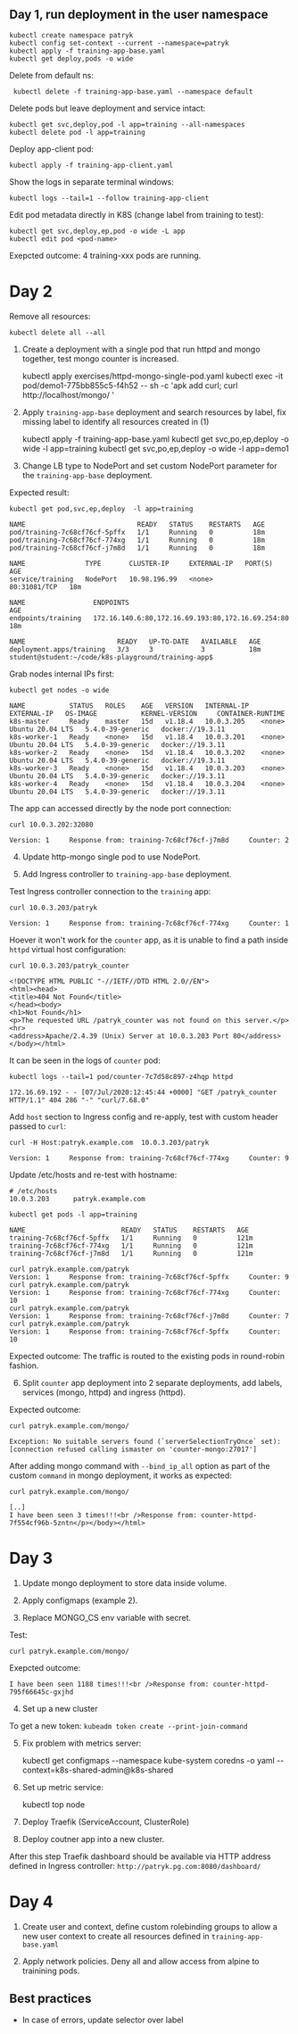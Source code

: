 ## Day 1, run deployment in the user namespace

    kubectl create namespace patryk
    kubectl config set-context --current --namespace=patryk
    kubectl apply -f training-app-base.yaml
    kubectl get deploy,pods -o wide

Delete from default ns:

     kubectl delete -f training-app-base.yaml --namespace default

Delete pods but leave deployment and service intact:

    kubectl get svc,deploy,pod -l app=training --all-namespaces
    kubectl delete pod -l app=training

Deploy app-client pod:

    kubectl apply -f training-app-client.yaml

Show the logs in separate terminal windows:

    kubectl logs --tail=1 --follow training-app-client

Edit pod metadata directly in K8S (change label from training to test):

    kubectl get svc,deploy,ep,pod -o wide -L app
    kubectl edit pod <pod-name>

Exepcted outcome: 4 training-xxx pods are running.

# Day 2

Remove all resources:

    kubectl delete all --all

1. Create a deployment with a single pod that run httpd and mongo together, test mongo counter is increased. 

    kubectl apply exercises/httpd-mongo-single-pod.yaml
    kubectl exec -it pod/demo1-775bb855c5-f4h52 -- sh -c 'apk add curl; curl http://localhost/mongo/ '

2. Apply `training-app-base` deployment and search resources by label, fix missing label to identify all resources created in (1)

    kubectl apply -f training-app-base.yaml
    kubectl get svc,po,ep,deploy -o wide -l app=training
    kubectl get svc,po,ep,deploy -o wide -l app=demo1

3. Change LB type to NodePort and set custom NodePort parameter for the `training-app-base` deployment.

Expected result: 

    kubectl get pod,svc,ep,deploy  -l app=training 
    
    NAME                            READY   STATUS    RESTARTS   AGE
    pod/training-7c68cf76cf-5pffx   1/1     Running   0          18m
    pod/training-7c68cf76cf-774xg   1/1     Running   0          18m
    pod/training-7c68cf76cf-j7m8d   1/1     Running   0          18m

    NAME               TYPE       CLUSTER-IP     EXTERNAL-IP   PORT(S)        AGE
    service/training   NodePort   10.98.196.99   <none>        80:31081/TCP   18m

    NAME                 ENDPOINTS                                           AGE
    endpoints/training   172.16.140.6:80,172.16.69.193:80,172.16.69.254:80   18m

    NAME                       READY   UP-TO-DATE   AVAILABLE   AGE
    deployment.apps/training   3/3     3            3           18m
    student@student:~/code/k8s-playground/training-app$ 

Grab nodes internal IPs first:

    kubectl get nodes -o wide

    NAME           STATUS   ROLES    AGE   VERSION   INTERNAL-IP   EXTERNAL-IP   OS-IMAGE           KERNEL-VERSION     CONTAINER-RUNTIME
    k8s-master     Ready    master   15d   v1.18.4   10.0.3.205    <none>        Ubuntu 20.04 LTS   5.4.0-39-generic   docker://19.3.11
    k8s-worker-1   Ready    <none>   15d   v1.18.4   10.0.3.201    <none>        Ubuntu 20.04 LTS   5.4.0-39-generic   docker://19.3.11
    k8s-worker-2   Ready    <none>   15d   v1.18.4   10.0.3.202    <none>        Ubuntu 20.04 LTS   5.4.0-39-generic   docker://19.3.11
    k8s-worker-3   Ready    <none>   15d   v1.18.4   10.0.3.203    <none>        Ubuntu 20.04 LTS   5.4.0-39-generic   docker://19.3.11
    k8s-worker-4   Ready    <none>   15d   v1.18.4   10.0.3.204    <none>        Ubuntu 20.04 LTS   5.4.0-39-generic   docker://19.3.11

The app can accessed directly by the node port connection:

    curl 10.0.3.202:32080

    Version: 1     Response from: training-7c68cf76cf-j7m8d     Counter: 2 

4. Update http-mongo single pod to use NodePort.

5. Add Ingress controller to `training-app-base` deployment.

Test Ingress controller connection to the `training` app:

    curl 10.0.3.203/patryk

    Version: 1     Response from: training-7c68cf76cf-774xg     Counter: 1

Hoever it won't work for the `counter` app, as it is unable to find a path inside `httpd` virtual host configuration:

    curl 10.0.3.203/patryk_counter

    <!DOCTYPE HTML PUBLIC "-//IETF//DTD HTML 2.0//EN">
    <html><head>
    <title>404 Not Found</title>
    </head><body>
    <h1>Not Found</h1>
    <p>The requested URL /patryk_counter was not found on this server.</p>
    <hr>
    <address>Apache/2.4.39 (Unix) Server at 10.0.3.203 Port 80</address>
    </body></html>

It can be seen in the logs of `counter` pod:

    kubectl logs --tail=1 pod/counter-7c7d58c897-z4hqp httpd
    
    172.16.69.192 - - [07/Jul/2020:12:45:44 +0000] "GET /patryk_counter HTTP/1.1" 404 286 "-" "curl/7.68.0"

Add `host` section to Ingress config and re-apply, test with custom header passed to `curl`:

    curl -H Host:patryk.example.com  10.0.3.203/patryk

    Version: 1     Response from: training-7c68cf76cf-774xg     Counter: 9

Update /etc/hosts and re-test with hostname:

    # /etc/hosts
    10.0.3.203      patryk.example.com

    kubectl get pods -l app=training
    
    NAME                        READY   STATUS    RESTARTS   AGE
    training-7c68cf76cf-5pffx   1/1     Running   0          121m
    training-7c68cf76cf-774xg   1/1     Running   0          121m
    training-7c68cf76cf-j7m8d   1/1     Running   0          121m

    curl patryk.example.com/patryk
    Version: 1     Response from: training-7c68cf76cf-5pffx     Counter: 9 
    curl patryk.example.com/patryk
    Version: 1     Response from: training-7c68cf76cf-774xg     Counter: 10 
    curl patryk.example.com/patryk
    Version: 1     Response from: training-7c68cf76cf-j7m8d     Counter: 7 
    curl patryk.example.com/patryk
    Version: 1     Response from: training-7c68cf76cf-5pffx     Counter: 10 

Expected outcome: The traffic is routed to the existing pods in round-robin fashion.

6. Split `counter` app deployment into 2 separate deployments, add labels, services (mongo, httpd) and ingress (httpd). 

Expected outcome:

    curl patryk.example.com/mongo/

    Exception: No suitable servers found (`serverSelectionTryOnce` set): [connection refused calling ismaster on 'counter-mongo:27017']

After adding mongo command with `--bind_ip_all` option as part of the custom `command` in mongo deployment, it works as expected:

    curl patryk.example.com/mongo/

    [..]
    I have been seen 3 times!!!<br />Response from: counter-httpd-7f554cf96b-5zntn</p></body></html>

# Day 3

1. Update mongo deployment to store data inside volume.

2. Apply configmaps (example 2).

3. Replace MONGO_CS env variable with secret. 

Test:

    curl patryk.example.com/mongo/

Exepcted outcome:

    I have been seen 1188 times!!!<br />Response from: counter-httpd-795f66645c-gxjhd

4. Set up a new cluster

To get a new token: `kubeadm token create --print-join-command`

5. Fix problem with metrics server:

    kubectl get configmaps --namespace kube-system coredns -o yaml --context=k8s-shared-admin@k8s-shared

6. Set up metric service:

    kubectl top node

7. Deploy Traefik (ServiceAccount, ClusterRole)

8. Deploy coutner app into a new cluster.

After this step Traefik dashboard should be available via HTTP address defined in Ingress controller: `http://patryk.pg.com:8080/dashboard/`

# Day 4

1. Create user and context, define custom rolebinding groups to allow a new user context to create all resources defined in `training-app-base.yaml`

2. Apply network policies. Deny all and allow access from alpine to trainining pods. 

## Best practices

- In case of errors, update selector over label
